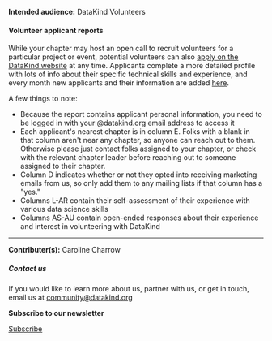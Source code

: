 




**Intended audience:**
DataKind Volunteers






#### Volunteer applicant reports


While your chapter may host an open call to recruit volunteers for a particular project or event, potential volunteers can also [apply on the DataKind website](https://www.datakind.org/join-us/volunteer/) at any time. Applicants complete a more detailed profile with lots of info about their specific technical skills and experience, and every month new applicants and their information are added [here](https://docs.google.com/spreadsheets/d/1DVWQrSTNsakPPEQPJghUy0e1SiVQ3eZ5bv8ZlYq-pZg/edit?gid=212800809#gid=212800809).


A few things to note:


* Because the report contains applicant personal information, you need to be logged in with your @datakind.org email address to access it
* Each applicant's nearest chapter is in column E. Folks with a blank in that column aren't near any chapter, so anyone can reach out to them. Otherwise please just contact folks assigned to your chapter, or check with the relevant chapter leader before reaching out to someone assigned to their chapter.
* Column D indicates whether or not they opted into receiving marketing emails from us, so only add them to any mailing lists if that column has a "yes."
* Columns L\-AR contain their self\-assessment of their experience with various data science skills
* Columns AS\-AU contain open\-ended responses about their experience and interest in volunteering with DataKind




---


 **Contributer(s):** Caroline Charrow







##### Contact us


If you would like to learn more about us, partner with us, or get in touch, email us at community@datakind.org



 
**Subscribe to our newsletter**
  

[Subscribe](https://www.datakind.org/subscribe/)



